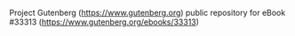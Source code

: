 Project Gutenberg (https://www.gutenberg.org) public repository for eBook #33313 (https://www.gutenberg.org/ebooks/33313)
